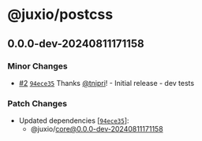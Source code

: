 # @juxio/postcss

## 0.0.0-dev-20240811171158

### Minor Changes

- [#2](https://github.com/Drimz-io/toolkit/pull/2) [`94ece35`](https://github.com/Drimz-io/toolkit/commit/94ece35a9c64e5096147a860562fa83641f29ade) Thanks [@tnipri](https://github.com/tnipri)! - Initial release - dev tests

### Patch Changes

- Updated dependencies [[`94ece35`](https://github.com/Drimz-io/toolkit/commit/94ece35a9c64e5096147a860562fa83641f29ade)]:
  - @juxio/core@0.0.0-dev-20240811171158
